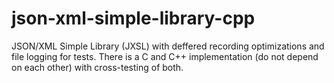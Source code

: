 # json-xml-simple-library-cpp
 JSON/XML Simple Library (JXSL) with deffered recording optimizations and file logging for tests.
 There is a C and C++ implementation (do not depend on each other) with cross-testing of both.

